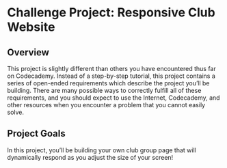 # Challenge Project: Responsive Club Website

## Overview

​This project is slightly different than others you have encountered thus far on Codecademy. Instead of a step-by-step tutorial, this project contains a series of open-ended requirements which describe the project you’ll be building. There are many possible ways to correctly fulfill all of these requirements, and you should expect to use the Internet, Codecademy, and other resources when you encounter a problem that you cannot easily solve.​

## Project Goals

In this project, you’ll be building your own club group page that will dynamically respond as you adjust the size of your screen!​
